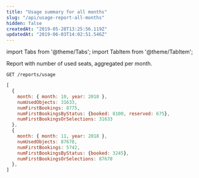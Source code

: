 ```yaml
---
title: "Usage summary for all months"
slug: "/api/usage-report-all-months"
hidden: false
createdAt: "2019-05-28T13:25:56.119Z"
updatedAt: "2019-06-03T14:02:51.546Z"
---
```


import Tabs from '@theme/Tabs';
import TabItem from '@theme/TabItem';

Report with number of used seats, aggregated per month.

```
GET /reports/usage
```

```javascript
[
  {
    month: { month: 10, year: 2018 },
    numUsedObjects: 31633,
    numFirstBookings: 8775,
    numFirstBookingsByStatus: {booked: 8100, reserved: 675},
    numFirstBookingsOrSelections: 31633
  },
  {
    month: { month: 11, year: 2018 },
    numUsedObjects: 87678,
    numFirstBookings: 5742,
    numFirstBookingsByStatus: {booked: 3245},
    numFirstBookingsOrSelections: 87678
  },
]
```

